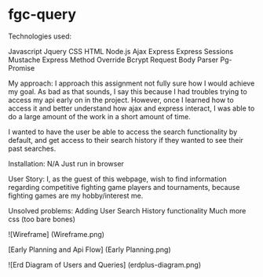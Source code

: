 # fgc-query

Technologies used:

Javascript
Jquery
CSS
HTML
Node.js
Ajax
Express
Express Sessions
Mustache Express
Method Override
Bcrypt
Request
Body Parser
Pg-Promise


My approach: I approach this assignment not fully sure how I would achieve my goal. As bad as that sounds, I say this because I had troubles trying to access my api early on in the project.
However, once I learned how to access it and better understand how ajax and express interact, I was able to do a large amount of the work in a short amount of time.
   
I wanted to have the user be able to access the search functionality by default, and get access to their search history if they wanted to see their past searches.


Installation: N/A
Just run in browser

User Story:
  I, as the guest of this webpage, wish to find information regarding competitive fighting game players and tournaments, because fighting games are my hobby/interest me.
  
Unsolved problems:
   Adding User Search History functionality 
   Much more css (too bare bones)
   
![Wireframe]
(Wireframe.png)

[Early Planning and Api Flow]
(Early Planning.png)

![Erd Diagram of Users and Queries]
(erdplus-diagram.png)
